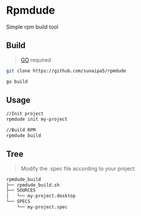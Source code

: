 # Rpmdude

Simple rpm build tool

## Build

> [GO](https://go.dev) required

```bash
git clone https://github.com/sunaipa5/rpmdude

go build
```

## Usage

```bash
//Init project
rpmdude init my-project

//Build RPM
rpmdude build
```

## Tree

> Modify the .spec file according to your project

```bash
rpmdude_build
├── rpmdude_build.sh
├── SOURCES
│   └── my-project.desktop
└── SPECS
    └── my-project.spec

```
